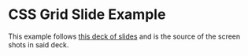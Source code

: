 # CSS Grid Slide Example

This example follows [this deck of slides](https://wecancodeit.github.io/java-slides/frontend/css-grid/#/) and is the source of the screen shots in said deck.
